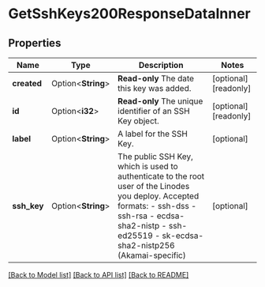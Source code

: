 # GetSshKeys200ResponseDataInner

## Properties

Name | Type | Description | Notes
------------ | ------------- | ------------- | -------------
**created** | Option<**String**> | __Read-only__ The date this key was added. | [optional][readonly]
**id** | Option<**i32**> | __Read-only__ The unique identifier of an SSH Key object. | [optional][readonly]
**label** | Option<**String**> | A label for the SSH Key. | [optional]
**ssh_key** | Option<**String**> | The public SSH Key, which is used to authenticate to the root user of the Linodes you deploy.  Accepted formats:  - ssh-dss - ssh-rsa - ecdsa-sha2-nistp - ssh-ed25519 - sk-ecdsa-sha2-nistp256 (Akamai-specific) | [optional]

[[Back to Model list]](../README.md#documentation-for-models) [[Back to API list]](../README.md#documentation-for-api-endpoints) [[Back to README]](../README.md)


